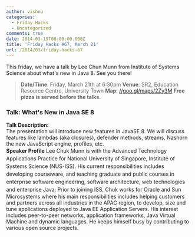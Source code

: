 ```yaml
---
author: vishnu
categories:
  - Friday Hacks
  - Uncategorized
comments: true
date: 2014-03-19T00:00:00.000Z
title: 'Friday Hacks #67, March 21'
url: /2014/03/friday-hacks-67
---
```


This friday, we have a talk by Lee Chun Munn from Institute of Systems Science about what's new in Java 8. See you there!
<blockquote><strong>Date/Time</strong>: Friday, March 21th at 6:30pm
<strong>Venue</strong>: SR2, Education Resource Centre, University Town
<strong>Map</strong>: <a href="//goo.gl/maps/2Zy3M">//goo.gl/maps/2Zy3M</a>
<strong>Free pizza is served before the talks.</strong></blockquote>
<h3>Talk: What's New in Java SE 8</h3>
<strong>Talk Description:</strong>
<div>The presentation will introduce new features in JavaSE 8. We will discuss features like lambdas (aka closures), defender methods, streams, Nashorn the new JavaScript engine, profiles, etc.</div>
<strong>Speaker Profile</strong>
<span style="line-height: 1.5em;">Lee Chuk Munn is with the Advanced Technology Applications Practice for National University of Singapore, Institute of Systems Science (NUS-ISS). His current responsibilities includes developing courseware, and teaching graduate and public courses in enterprise software engineering, software architecture, web technologies and enterprise Java. </span>Prior to joining ISS, Chuk works for Oracle and Sun Microsystems where his main responsibilities includes helping customers and partners across all industries in the APAC region, to develop, size and tune applications deployed to Java EE Application Servers. His interest includes peer-to-peer networks, application frameworks, Java Virtual Machine and dynamic languages. He keeps himself busy by contributing to various open source projects.
<div>
